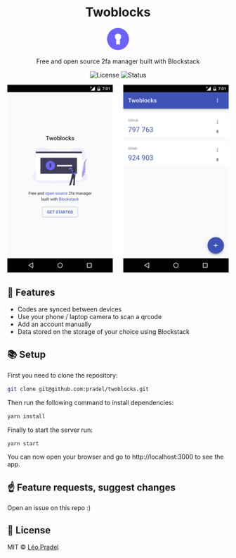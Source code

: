 <h1 align="center">Twoblocks</h1>

<p align="center">
  <img src="https://raw.githubusercontent.com/pradel/twoblocks/master/public/icon-192x192.png" height="50">
</p>

<p align="center">
  Free and open source 2fa manager built with Blockstack
</p>

<p align="center">
  <img src="https://badgen.net/badge/license/MIT/blue" alt="License">
  <img src="https://badgen.net/github/status/pradel/twoblocks" alt="Status">
</p>

<p align="center">
  <img src="./public/img/twoblocks-app.png" alt="App">
</p>

## 🚀 Features

- Codes are synced between devices
- Use your phone / laptop camera to scan a qrcode
- Add an account manually
- Data stored on the storage of your choice using Blockstack

## 📚 Setup

First you need to clone the repository:

```sh
git clone git@github.com:pradel/twoblocks.git
```

Then run the following command to install dependencies:

```sh
yarn install
```

Finally to start the server run:

```sh
yarn start
```

You can now open your browser and go to http://localhost:3000 to see the app.

## ☝️ Feature requests, suggest changes

Open an issue on this repo :)

## 📖 License

MIT © [Léo Pradel](https://www.leopradel.com/)
